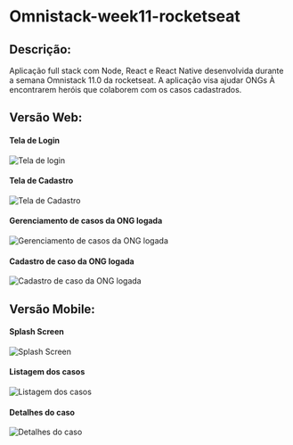 # Omnistack-week11-rocketseat

## Descrição:
<p>
Aplicação full stack com Node, React e React Native desenvolvida durante a semana Omnistack 11.0 da rocketseat. A aplicação visa ajudar ONGs À encontrarem heróis que colaborem com os casos cadastrados. </p>

## Versão Web:

#### Tela de Login
<img src="/screenshots/Be the hero web 1.PNG" alt ="Tela de login"/>

#### Tela de Cadastro
<img src="/screenshots/Be the hero web 2.PNG" alt ="Tela de Cadastro"/>

#### Gerenciamento de casos da ONG logada
<img src="/screenshots/Be the hero web 3.PNG" alt ="Gerenciamento de casos da ONG logada"/>

#### Cadastro de caso da ONG logada
<img src="/screenshots/Be the hero web 4.PNG" alt ="Cadastro de caso da ONG logada"/>

## Versão Mobile:

#### Splash Screen
<img src="/screenshots/Be the Hero Mobile 1.png" alt ="Splash Screen"/>

#### Listagem dos casos
<img src="/screenshots/Be the Hero Mobile 2.png" alt ="Listagem dos casos"/>

#### Detalhes do caso
<img src="/screenshots/Be the Hero Mobile 3.png" alt ="Detalhes do caso"/>
